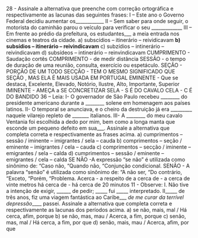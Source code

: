 
28 - Assinale a alternativa que preenche com correção
			ortográfica e respectivamente as lacunas das seguintes frases:
			I – Este ano o Governo Federal decidiu aumentar
			os____________
			II – Sem saber para onde seguir, o motorista do caminhão parou
			o veículo para verificar o seu _____________
			III – Em frente ao prédio da prefeitura, os estudantes___ a meia entrada nos cinemas e teatros da cidade.
			a) subscídios – itinerário – reividicavam
			**b) subsídios – itinerário – reivindicavam**
			c) subzídios – intinerário – reivindicavam
			d) subsídeos – intinerário – reinvindicavam
		CUMPRIMENTO - Saudação cortês 
		COMPRIMENTO - de medir distância 
		SESSÃO - o tempo de duração de uma reunião, consulta, exercício ou espetáculo.
		SEÇÃO - PORÇÃO DE UM TODO
		SECÇÃO - TEM O MESMO SIGNIFICADO QUE SEÇÃO , MAS ELA É MAIS USADA EM PORTUGAL
		EMINENTE - Que se destaca, Excelente, Elevado, Notório, Ilustre, Alto, Importante, Superior
		IMINENTE - AMEÇA a SE CONCRETIZAR
		SELA - S É DO CAVALO
		CELA - C É DO BANDIDO
			36 – Leia:
			I- O governador de São Paulo recebeu ________ do presidente
			americano durante a ________ solene em homenagem aos
			países latinos.
			II- O temporal se anunciava, e o cheiro da destruição já era
			_________ naquele vilarejo repleto de _______ italianos.
			III- A ________ do meu cavalo Ventania foi escolhida a dedo
			por mim, bem como a longa manta que esconde um pequeno
			defeito em sua___.
			Assinale a alternativa que completa correta e respectivamente as
			frases acima.
			a) cumprimentos – sessão / iminente – imigrantes / sela – cauda
			b) comprimentos – seção / eminente – imigrantes / cela – cauda
			c) comprimentos – secção / iminente – emigrantes / sela – calda
			d) cumprimentos – sessão / eminente – emigrantes / cela – calda 
			SE NÃO -A expressão “se não” é utilizada como sinônimo de: “Caso não, “Quando não, “Conjunção condicional.
			SENÃO - A palavra “senão” é utilizada como sinônimo de: “A não ser, “Do contrário, “Exceto, “Porém, “Problema.
Acerca - a respeito de
a cerca de - a cerca de vinte metros
há cerca de - há cerca de 20 minutos
			11 - Observe:
			I. Não tive a intenção de exigir, ______ de pedir; _____
			fui _____ interpretado.
			II_____ de três anos, fiz uma viagem fantástica ao Caribe___ _de me curar da terrível depressão_____ passei.
			Assinale a alternativa que completa correta e respectivamente as
			lacunas dos períodos acima.
			a) se não, mais, mal / Há cerca, afim, porque
			b) se não, mas, mau / Acerca, a fim, porque
			c) senão, mas, mal / Há cerca, a fim, por que
			d) senão, mais, mau / Acerca, afim, por que 

